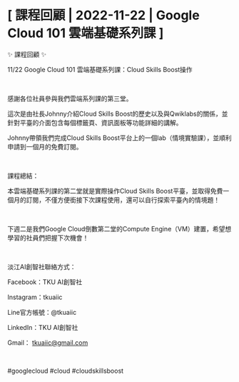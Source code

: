 # [ 課程回顧 | 2022-11-22 | Google Cloud 101 雲端基礎系列課 ]

✨ 課程回顧 ✨

11/22 Google Cloud 101 雲端基礎系列課：Cloud Skills Boost操作

&nbsp;

感謝各位社員參與我們雲端系列課的第三堂。

這次是由社長Johnny介紹Cloud Skills Boost的歷史以及與Qwiklabs的關係，並針對平臺的介面包含每個標籤頁、資訊面板等功能詳細的講解。

Johnny帶領我們完成Cloud Skills Boost平台上的一個lab（情境實驗課），並順利申請到一個月的免費訂閱。

&nbsp;

課程總結：

本雲端基礎系列課的第二堂就是實際操作Cloud Skills Boost平臺，並取得免費一個月的訂閱，不僅方便銜接下次課程使用，還可以自行探索平臺內的情境題！

&nbsp;

下週二是我們Google Cloud倒數第二堂的Compute Engine（VM）建置，希望想學習的社員們把握下次機會！

&nbsp;

淡江AI創智社聯絡方式：

Facebook：TKU AI創智社

Instagram：tkuaiic

Line官方帳號：@tkuaiic

LinkedIn：TKU AI創智社

Gmail： <tkuaiic@gmail.com>

&nbsp;

\#googlecloud #cloud #cloudskillsboost
